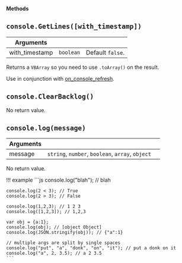 **Methods**

## `console.GetLines([with_timestamp])`
|Arguments|||
|---|---|---|
|with_timestamp|`boolean`|Default `false`.|

Returns a `VBArray` so you need to use `.toArray()` on the result.

Use in conjunction with [on_console_refresh](../callbacks/foobar2000.md#on_console_refresh).

## `console.ClearBacklog()`
No return value.

## `console.log(message)`
|Arguments|||
|---|---|---|
|message|`string`, `number`, `boolean`, `array`, `object`|

No return value.

!!! example
	```js
	console.log("blah"); // blah

	console.log(2 < 3); // True
	console.log(2 > 3); // False

	console.log(1,2,3); // 1 2 3
	console.log([1,2,3]); // 1,2,3

	var obj = {a:1};
	console.log(obj); // [object Object]
	console.log(JSON.stringify(obj)); // {"a":1}

	// multiple args are split by single spaces
	console.log("put", "a", "donk", "on", "it"); // put a donk on it
	console.log("a", 2, 3.5); // a 2 3.5
	```
